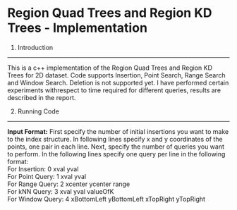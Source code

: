 Region Quad Trees and Region KD Trees - Implementation
=======================================================

1. Introduction
----------------

This is a c++ implementation of the Region Quad Trees and Region KD Trees for 2D dataset. Code supports Insertion, Point Search, Range Search and Window Search. Deletion is not supported yet. I have performed certain experiments withrespect to time required for different queries, results are described in the report.

2. Running Code
----------------

**Input Format:** First specify the number of initial insertions you want to make to the index structure. In following lines specify x and y coordinates of the points, one pair in each line. Next, specify the number of queries you want to perform. In the following lines specify one query per line in the following format:  
For Insertion: 0 xval yval  
For Point Query: 1 xval yval  
For Range Query: 2 xcenter ycenter range  
For kNN Query: 3 xval yval valueOfK  
For Window Query: 4 xBottomLeft yBottomLeft xTopRight yTopRight  


